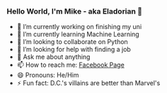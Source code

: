 ### Hello World, I'm Mike - aka Eladorian 👋



- 🔭 I’m currently working on finishing my uni
- 🌱 I’m currently learning Machine Learning
- 👯 I’m looking to collaborate on Python
- 🤔 I’m looking for help with finding a job
- 💬 Ask me about anything
- 📫 How to reach me: [Facebook Page](https://www.facebook.com/mike.roditis.54)
- 😄 Pronouns: He/Him
- ⚡ Fun fact: D.C.'s villains are better than Marvel's
